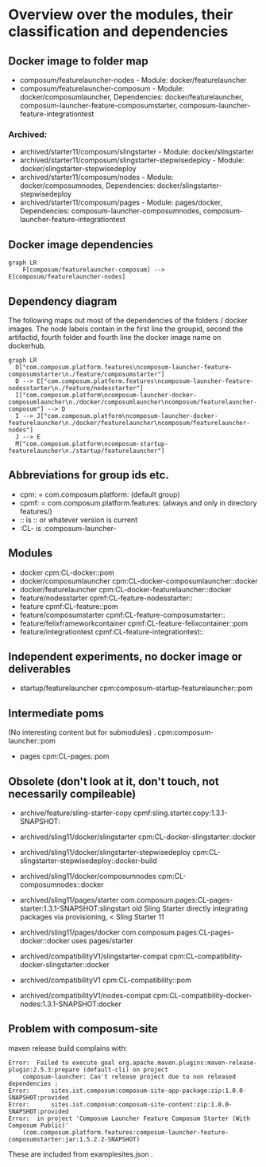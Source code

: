 # Overview over the modules, their classification and dependencies

## Docker image to folder map
 
- composum/featurelauncher-nodes - Module: docker/featurelauncher
- composum/featurelauncher-composum - Module: docker/composumlauncher, Dependencies: docker/featurelauncher, composum-launcher-feature-composumstarter, composum-launcher-feature-integrationtest

### Archived:

- archived/starter11/composum/slingstarter - Module: docker/slingstarter
- archived/starter11/composum/slingstarter-stepwisedeploy - Module: docker/slingstarter-stepwisedeploy
- archived/starter11/composum/nodes - Module: docker/composumnodes, Dependencies: docker/slingstarter-stepwisedeploy
- archived/starter11/composum/pages - Module: pages/docker, Dependencies: composum-launcher-composumnodes, composum-launcher-feature-integrationtest

## Docker image dependencies

```mermaid
graph LR
    F[composum/featurelauncher-composum] --> E[composum/featurelauncher-nodes]
```

## Dependency diagram

The following maps out most of the dependencies of the folders / docker images. The node labels contain in the first 
line the groupid, second the artifactid, fourth folder and fourth line the docker image name on dockerhub.

```mermaid
graph LR
  D["com.composum.platform.features\ncomposum-launcher-feature-composumstarter\n./feature/composumstarter"]
  D --> E["com.composum.platform.features\ncomposum-launcher-feature-nodesstarter\n./feature/nodesstarter"]
  I["com.composum.platform\ncomposum-launcher-docker-composumlauncher\n./docker/composumlauncher\ncomposum/featurelauncher-composum"] --> D
  I --> J["com.composum.platform\ncomposum-launcher-docker-featurelauncher\n./docker/featurelauncher\ncomposum/featurelauncher-nodes"]
  J --> E
  M["com.composum.platform\ncomposum-startup-featurelauncher\n./startup/featurelauncher"]
```

## Abbreviations for group ids etc.
- cpm: = com.composum.platform:              (default group) 
- cpmf: = com.composum.platform.features:    (always and only in directory features/)
- :: is :: or whatever version is current
- :CL- is :composum-launcher-

## Modules

- docker cpm:CL-docker::pom
- docker/composumlauncher cpm:CL-docker-composumlauncher::docker
- docker/featurelauncher cpm:CL-docker-featurelauncher::docker
- feature/nodesstarter cpmf:CL-feature-nodesstarter::
- feature cpmf:CL-feature::pom
- feature/composumstarter cpmf:CL-feature-composumstarter::
- feature/felixframeworkcontainer cpmf:CL-feature-felixcontainer::pom
- feature/integrationtest cpmf:CL-feature-integrationtest::

## Independent experiments, no docker image or deliverables
- startup/featurelauncher cpm:composum-startup-featurelauncher::pom

## Intermediate poms
(No interesting content but for submodules)
. cpm:composum-launcher::pom
- pages cpm:CL-pages::pom

## Obsolete (don't look at it, don't touch, not necessarily compileable)

- archive/feature/sling-starter-copy cpmf:sling.starter.copy:1.3.1-SNAPSHOT:

- archived/sling11/docker/slingstarter cpm:CL-docker-slingstarter::docker
- archived/sling11/docker/slingstarter-stepwisedeploy cpm:CL-slingstarter-stepwisedeploy::docker-build
- archived/sling11/docker/composumnodes cpm:CL-composumnodes::docker
- archived/sling11/pages/starter com.composum.pages:CL-pages-starter:1.3.1-SNAPSHOT:slingstart
  old Sling Starter directly integrating packages via provisioning, < Sling Starter 11
- archived/sling11/pages/docker com.composum.pages:CL-pages-docker::docker uses pages/starter

- archived/compatibilityV1/slingstarter-compat cpm:CL-compatibility-docker-slingstarter::docker
- archived/compatibilityV1 cpm:CL-compatibility::pom
- archived/compatibilityV1/nodes-compat cpm:CL-compatibility-docker-nodes:1.3.1-SNAPSHOT:docker

## Problem with composum-site

maven release build complains with:

    Error:  Failed to execute goal org.apache.maven.plugins:maven-release-plugin:2.5.3:prepare (default-cli) on project 
        composum-launcher: Can't release project due to non released dependencies :
    Error:      sites.ist.composum:composum-site-app-package:zip:1.0.0-SNAPSHOT:provided
    Error:      sites.ist.composum:composum-site-content:zip:1.0.0-SNAPSHOT:provided
    Error:  in project 'Composum Launcher Feature Composum Starter (With Composum Public)' 
        (com.composum.platform.features:composum-launcher-feature-composumstarter:jar:1.5.2.2-SNAPSHOT)

These are included from examplesites.json .
